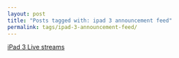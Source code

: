 ```yaml
---
layout: post
title: "Posts tagged with: ipad 3 announcement feed"
permalink: tags/ipad-3-announcement-feed/
---
```

[iPad 3 Live streams](/2012/03/ipad-3-live-streams)
